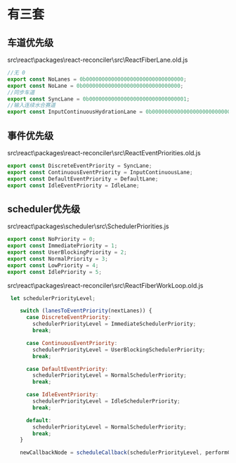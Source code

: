 # 有三套
## 车道优先级
src\react\packages\react-reconciler\src\ReactFiberLane.old.js

```js
//无 0
export const NoLanes = 0b0000000000000000000000000000000;
export const NoLane = 0b0000000000000000000000000000000;
//同步车道
export const SyncLane = 0b0000000000000000000000000000001;
//输入连续水合赛道
export const InputContinuousHydrationLane = 0b0000000000000000000000000000010;
```

## 事件优先级

src\react\packages\react-reconciler\src\ReactEventPriorities.old.js

```js
export const DiscreteEventPriority = SyncLane;
export const ContinuousEventPriority = InputContinuousLane;
export const DefaultEventPriority = DefaultLane;
export const IdleEventPriority = IdleLane;
```

## scheduler优先级
src\react\packages\scheduler\src\SchedulerPriorities.js

```js
export const NoPriority = 0;
export const ImmediatePriority = 1;
export const UserBlockingPriority = 2;
export const NormalPriority = 3;
export const LowPriority = 4;
export const IdlePriority = 5;
```

src\react\packages\react-reconciler\src\ReactFiberWorkLoop.old.js
```js
 let schedulerPriorityLevel;

    switch (lanesToEventPriority(nextLanes)) {
      case DiscreteEventPriority:
        schedulerPriorityLevel = ImmediateSchedulerPriority;
        break;

      case ContinuousEventPriority:
        schedulerPriorityLevel = UserBlockingSchedulerPriority;
        break;

      case DefaultEventPriority:
        schedulerPriorityLevel = NormalSchedulerPriority;
        break;

      case IdleEventPriority:
        schedulerPriorityLevel = IdleSchedulerPriority;
        break;

      default:
        schedulerPriorityLevel = NormalSchedulerPriority;
        break;
    }

    newCallbackNode = scheduleCallback(schedulerPriorityLevel, performConcurrentWorkOnRoot.bind(null, root));
```